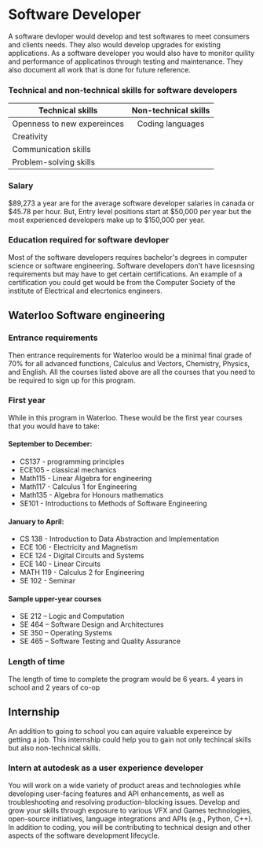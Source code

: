 # Software Developer

A software devloper would develop and test softwares to meet consumers and clients needs. They also would develop upgrades for existing applications. As a software developer you would also have to monitor quility and performance of applicatinos through testing and maintenance. They also document all work that is done for future reference.
### Technical and non-technical skills for software developers

|Technical skills | Non-technical skills|
|-------------    | :-------------:| 
|Openness to new expereinces|Coding languages|
|Creativity|                 |
|Communication skills||
|Problem-solving skills||


### Salary 
$89,273 a year are for the average software developer salaries in canada or $45.78 per hour. But, Entry level positions start at $50,000 per year but the most experienced developers make up to $150,000 per year.

### Education required for software devloper
Most of the software developers requires bachelor's degrees in computer science or software engineering. Software developers don't have licesnsing requirements but may have to get certain certifications. An example of a certification you could get would be from the Computer Society of the institute of Electrical and elecrtonics engineers. 

## Waterloo Software engineering

### Entrance requirements
Then entrance requirements for Waterloo would be a minimal final grade of 70% for all advanced functions, Calculus and Vectors, Chemistry, Physics, and English. All the courses listed above are all the courses that you need to be required to sign up for this program.
### First year 
While in this program in Waterloo. These would be the first year courses that you would have to take:
#### September to December:
* CS137 - programming principles
* ECE105 - classical mechanics
* Math115 - Linear Algebra for engineering
* Math117 - Calculus 1 for Engineering
* Math135 - Algebra for Honours mathematics
* SE101 - Introductions to Methods of Software Engineering
#### January to April:
* CS 138 - Introduction to Data Abstraction and Implementation
* ECE 106 - Electricity and Magnetism
* ECE 124 - Digital Circuits and Systems
* ECE 140 - Linear Circuits
* MATH 119 - Calculus 2 for Engineering
* SE 102 - Seminar
#### Sample upper-year courses
* SE 212 – Logic and Computation
* SE 464 – Software Design and Architectures
* SE 350 – Operating Systems
* SE 465 – Software Testing and Quality Assurance

### Length of time
The length of time to complete the program would be 6 years. 4 years in school and 2 years of co-op 

## Internship
An addition to going to school you can aquire valuable expereince by getting a job. This internship could help you to gain not only techincal skills but also non-technical skills.

### Intern at autodesk as a user experience developer
You will work on a wide variety of product areas and technologies while developing user-facing features and API enhancements, as well as troubleshooting and resolving production-blocking issues. Develop and grow your skills through exposure to various VFX and Games technologies, open-source initiatives, language integrations and APIs (e.g., Python, C++). In addition to coding, you will be contributing to technical design and other aspects of the software development lifecycle.